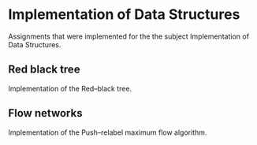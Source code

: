 # Implementation of Data Structures
Assignments that were implemented for the the subject Implementation of Data Structures.

## Red black tree
Implementation of the Red–black tree.

## Flow networks
Implementation of the Push–relabel maximum flow algorithm.
